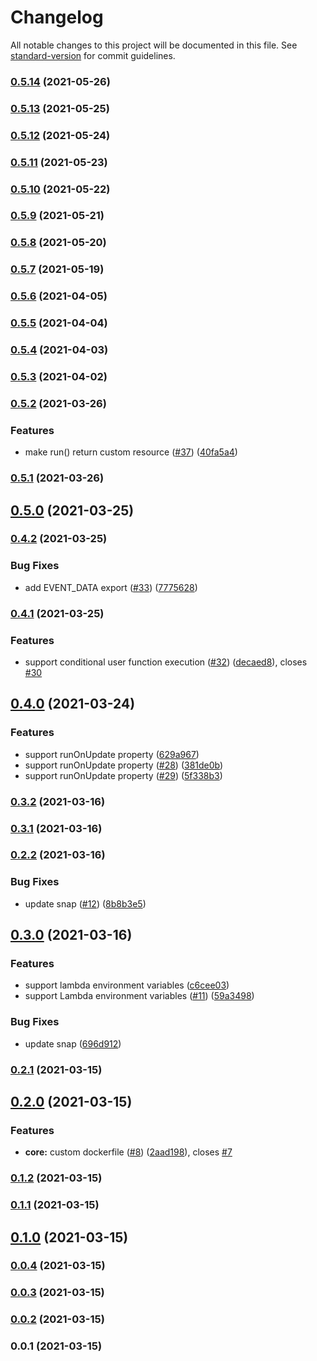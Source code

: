 # Changelog

All notable changes to this project will be documented in this file. See [standard-version](https://github.com/conventional-changelog/standard-version) for commit guidelines.

### [0.5.14](https://github.com/pahud/cdk-lambda-bash/compare/v0.5.13...v0.5.14) (2021-05-26)

### [0.5.13](https://github.com/pahud/cdk-lambda-bash/compare/v0.5.12...v0.5.13) (2021-05-25)

### [0.5.12](https://github.com/pahud/cdk-lambda-bash/compare/v0.5.11...v0.5.12) (2021-05-24)

### [0.5.11](https://github.com/pahud/cdk-lambda-bash/compare/v0.5.10...v0.5.11) (2021-05-23)

### [0.5.10](https://github.com/pahud/cdk-lambda-bash/compare/v0.5.9...v0.5.10) (2021-05-22)

### [0.5.9](https://github.com/pahud/cdk-lambda-bash/compare/v0.5.8...v0.5.9) (2021-05-21)

### [0.5.8](https://github.com/pahud/cdk-lambda-bash/compare/v0.5.7...v0.5.8) (2021-05-20)

### [0.5.7](https://github.com/pahud/cdk-lambda-bash/compare/v0.5.6...v0.5.7) (2021-05-19)

### [0.5.6](https://github.com/pahud/cdk-lambda-bash/compare/v0.5.5...v0.5.6) (2021-04-05)

### [0.5.5](https://github.com/pahud/cdk-lambda-bash/compare/v0.5.4...v0.5.5) (2021-04-04)

### [0.5.4](https://github.com/pahud/cdk-lambda-bash/compare/v0.5.3...v0.5.4) (2021-04-03)

### [0.5.3](https://github.com/pahud/cdk-lambda-bash/compare/v0.5.2...v0.5.3) (2021-04-02)

### [0.5.2](https://github.com/pahud/cdk-lambda-bash/compare/v0.5.1...v0.5.2) (2021-03-26)


### Features

* make run() return custom resource ([#37](https://github.com/pahud/cdk-lambda-bash/issues/37)) ([40fa5a4](https://github.com/pahud/cdk-lambda-bash/commit/40fa5a45898d9ce8d4667d03c7fcd3909a2d9add))

### [0.5.1](https://github.com/pahud/cdk-lambda-bash/compare/v0.5.0...v0.5.1) (2021-03-26)

## [0.5.0](https://github.com/pahud/cdk-lambda-bash/compare/v0.4.2...v0.5.0) (2021-03-25)

### [0.4.2](https://github.com/pahud/cdk-lambda-bash/compare/v0.4.1...v0.4.2) (2021-03-25)


### Bug Fixes

* add EVENT_DATA export ([#33](https://github.com/pahud/cdk-lambda-bash/issues/33)) ([7775628](https://github.com/pahud/cdk-lambda-bash/commit/7775628c0b78b0ca28dc64fac87fecc095b7916a))

### [0.4.1](https://github.com/pahud/cdk-lambda-bash/compare/v0.4.0...v0.4.1) (2021-03-25)


### Features

* support conditional user function execution ([#32](https://github.com/pahud/cdk-lambda-bash/issues/32)) ([decaed8](https://github.com/pahud/cdk-lambda-bash/commit/decaed872174651e7f5b4ec8d24bf9ce259e0de1)), closes [#30](https://github.com/pahud/cdk-lambda-bash/issues/30)

## [0.4.0](https://github.com/pahud/cdk-lambda-bash/compare/v0.3.2...v0.4.0) (2021-03-24)


### Features

* support runOnUpdate property ([629a967](https://github.com/pahud/cdk-lambda-bash/commit/629a967bec0dd09d20965671352bb496172fc137))
* support runOnUpdate property ([#28](https://github.com/pahud/cdk-lambda-bash/issues/28)) ([381de0b](https://github.com/pahud/cdk-lambda-bash/commit/381de0bfa4e63f6a75a7448af8fc194aa8d210ed))
* support runOnUpdate property ([#29](https://github.com/pahud/cdk-lambda-bash/issues/29)) ([5f338b3](https://github.com/pahud/cdk-lambda-bash/commit/5f338b37fbaf94efe56b980c3ccd32d05422c617))

### [0.3.2](https://github.com/pahud/cdk-lambda-bash/compare/v0.3.1...v0.3.2) (2021-03-16)

### [0.3.1](https://github.com/pahud/cdk-lambda-bash/compare/v0.3.0...v0.3.1) (2021-03-16)

### [0.2.2](https://github.com/pahud/cdk-lambda-bash/compare/v0.2.1...v0.2.2) (2021-03-16)


### Bug Fixes

* update snap ([#12](https://github.com/pahud/cdk-lambda-bash/issues/12)) ([8b8b3e5](https://github.com/pahud/cdk-lambda-bash/commit/8b8b3e5fb4a23795f1f4f9c18a61d672521d86a8))

## [0.3.0](https://github.com/pahud/cdk-lambda-bash/compare/v0.2.1...v0.3.0) (2021-03-16)


### Features

* support lambda environment variables ([c6cee03](https://github.com/pahud/cdk-lambda-bash/commit/c6cee03382d1c9e6fed9cf44e6e5927d5ce53a02))
* support Lambda environment variables ([#11](https://github.com/pahud/cdk-lambda-bash/issues/11)) ([59a3498](https://github.com/pahud/cdk-lambda-bash/commit/59a349874a7bdd3b46da7ada43346a3c23ff88a0))


### Bug Fixes

* update snap ([696d912](https://github.com/pahud/cdk-lambda-bash/commit/696d912a8a8ca96a67f1e7eeaf9e182274a9c1a9))

### [0.2.1](https://github.com/pahud/cdk-lambda-bash/compare/v0.2.0...v0.2.1) (2021-03-15)

## [0.2.0](https://github.com/pahud/cdk-lambda-bash/compare/v0.1.2...v0.2.0) (2021-03-15)


### Features

* **core:** custom dockerfile ([#8](https://github.com/pahud/cdk-lambda-bash/issues/8)) ([2aad198](https://github.com/pahud/cdk-lambda-bash/commit/2aad1989cf29305af1e52a6ffc0821d69ea55921)), closes [#7](https://github.com/pahud/cdk-lambda-bash/issues/7)

### [0.1.2](https://github.com/pahud/cdk-lambda-bash/compare/v0.1.1...v0.1.2) (2021-03-15)

### [0.1.1](https://github.com/pahud/cdk-lambda-bash/compare/v0.1.0...v0.1.1) (2021-03-15)

## [0.1.0](https://github.com/pahud/cdk-lambda-bash/compare/v0.0.4...v0.1.0) (2021-03-15)

### [0.0.4](https://github.com/pahud/cdk-lambda-bash/compare/v0.0.3...v0.0.4) (2021-03-15)

### [0.0.3](https://github.com/pahud/cdk-lambda-bash/compare/v0.0.2...v0.0.3) (2021-03-15)

### [0.0.2](https://github.com/pahud/cdk-lambda-bash/compare/v0.0.1...v0.0.2) (2021-03-15)

### 0.0.1 (2021-03-15)
